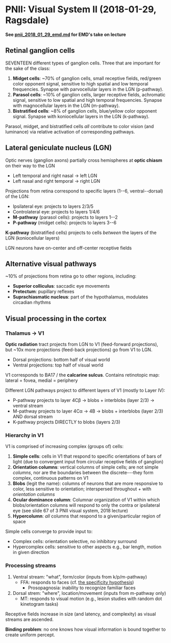 # PNII: Visual System II (2018-01-29, Ragsdale)
**See [pnii_2018_01_29_emd.md](pnii_2018_01_29_emd.md) for EMD's take on lecture**

## Retinal ganglion cells
SEVENTEEN different types of ganglion cells. Three that are important for the sake of the class:
1. **Midget cells**: ~70% of ganglion cells, small receptive fields, red/green color opponent signal, sensitive to high spatial and low temporal frequencies. Synapse with parvocellular layers in the LGN (p-pathway).
2. **Parasol cells**: ~10% of ganglion cells, larger receptive fields, achromatic signal, sensitive to low spatial and high temporal frequencies. Synapse with magnocellular layers in the LGN (m-pathway).
3. **Bistratified cells**: ~8% of ganglion cells, blue/yellow color opponent signal. Synapse with koniocellular layers in the LGN (k-pathway).

Parasol, midget, and bistratified cells *all* contribute to color vision (and luminance) via relative activation of corresponding pathways.

## Lateral geniculate nucleus (LGN)
Optic nerves (ganglion axons) partially cross hemispheres at **optic chiasm** on their way to the LGN
* Left temporal and right nasal &rarr; left LGN
* Left nasal and right temporal &rarr; right LGN

Projections from retina correspond to specific layers (1--6, ventral--dorsal) of the LGN:
* Ipsilateral eye: projects to layers 2/3/5
* Controlateral eye: projects to layers 1/4/6
* **M-pathway** (parasol cells): projects to layers 1--2
* **P-pathway** (midget cells): projects to layers 3--6

**K-pathway** (bistratified cells) projects to cells *between* the layers of the LGN (koniocellular layers)

LGN neurons have on-center and off-center receptive fields

## Alternative visual pathways
~10% of projections from retina go to other regions, including:
* **Superior colliculus**: saccadic eye movements
* **Pretectum**: pupillary reflexes
* **Suprachiasmatic nucleus**: part of the hypothalamus, modulates circadian rhythms

## Visual processing in the cortex
### Thalamus &rarr; V1
**Optic radiation** tract projects from LGN to V1 (feed-forward projections), but ~10x more projections (feed-back projections) go from V1 to LGN.
* Dorsal projections: bottom half of visual world
* Ventral projections: top half of visual world

V1 corresponds to BA17 / the **calcarine sulcus**. Contains retinotopic map: lateral = fovea, medial = periphery

Different LGN pathways project to different layers of V1 (mostly to Layer IV):
* P-pathway projects to layer 4C&beta; &rarr; blobs + interblobs (layer 2/3) &rarr; ventral stream
* M-pathway projects to layer 4C&alpha; &rarr; 4B &rarr; blobs + interblobs (layer 2/3) AND dorsal stream
* K-pathway projects DIRECTLY to blobs (layers 2/3)

### Hierarchy in V1
V1 is comprised of increasing complex (groups of) cells:
1. **Simple cells**: cells in V1 that respond to specific orientations of bars of light (due to convergent input from circular receptive fields of ganglion)
2. **Orientation columns**: vertical columns of simple cells; are not simple *columns*, nor are the boundaries between the discrete---they form complex, continuous patterns on V1
3. **Blobs** (legit the name): columns of neurons that are more responsive to color, less sensitive to orientation; interspersed throughout + with *orientation columns*
4. **Ocular dominance column**: Columnar organization of V1 within which blobs/orientation columns will respond to only the contra or ipsilateral eye (see slide 67 of 3 PNII visual system, 2018 lecture)
5. **Hypercolumn**: *all* columns that respond to a given/particular region of space

Simple cells converge to provide input to:
* Complex cells: orientation selective, no inhibitory surround
* Hypercomplex cells: sensitive to other aspects e.g., bar length, motion in given direction

### Processing streams
1. Ventral stream: "what", form/color (inputs from k/p/m-pathway)
    * FFA: responds to faces (cf. [the specificity hypothesis](https://www.ncbi.nlm.nih.gov/pubmed/21752997))
        * Prosopagnosia: inability to recognize familiar faces
2. Dorsal strem: "where", location/movement (inputs from m-pathway only)
    * MT: responds to visual motion (e.g., lesion studies with random dot kinetogram tasks)

Receptive fields increase in size (and latency, and complexity) as visual streams are ascended.

**Binding problem**: no one knows how visual information is bound together to create uniform percept.
